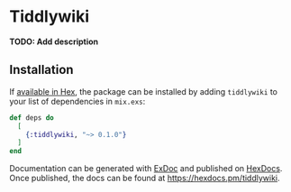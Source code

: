# Tiddlywiki

**TODO: Add description**

## Installation

If [available in Hex](https://hex.pm/docs/publish), the package can be installed
by adding `tiddlywiki` to your list of dependencies in `mix.exs`:

```elixir
def deps do
  [
    {:tiddlywiki, "~> 0.1.0"}
  ]
end
```

Documentation can be generated with [ExDoc](https://github.com/elixir-lang/ex_doc)
and published on [HexDocs](https://hexdocs.pm). Once published, the docs can
be found at <https://hexdocs.pm/tiddlywiki>.

